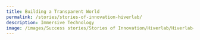 ```yaml
---
title: Building a Transparent World
permalink: /stories/stories-of-innovation-hiverlab/
description: Immersive Technology
image: /images/Success stories/Stories of Innovation/Hiverlab/Hiverlab-01.jpg
---
```


